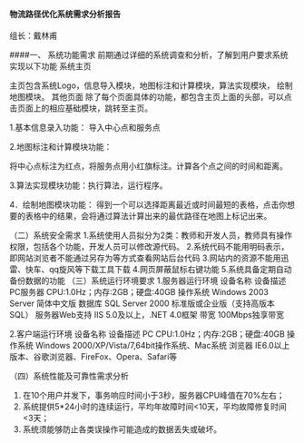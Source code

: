 #### 物流路径优化系统需求分析报告
组长：戴林甫


####一、	系统功能需求
前期通过详细的系统调查和分析，了解到用户要求系统实现以下功能
系统主页 

主页包含系统Logo，信息导入模块，地图标注和计算模块，算法实现模块， 绘制地图模块。
其他页面
除了每个页面具体的功能，都包含主页上面的头部，可以点击页面上的相应基础模块，跳转至主页。 

1.基本信息录入功能：
导入中心点和服务点


2.地图标注和计算模块功能：

将中心点标注为红点，将服务点用小红旗标注。计算各个点之间的时间和距离。




3.算法实现模块功能：执行算法，运行程序。



4．绘制地图模块功能：
得到一个可以选择距离最近或时间最短的表格，点击你想要的表格中的结果，会将通过算法计算出来的最优路径在地图上标记出来。

（二）系统安全需求
1.系统使用人员拟分为2类：教师和开发人员，教师具有操作权限，包括各个功能，开发人员可以修改源代码。
2.系统代码不能用明码表示，即网站浏览者不能通过另存为等方式查看网站后台代码
3.网站内的资源不能用迅雷、快车、qq旋风等下载工具下载
4.网页屏蔽鼠标右键功能
5.系统具备定期自动备份数据的功能
（三）系统运行环境要求
1.服务器运行环境
设备名称
设备描述
PC服务器
CPU:1.0Hz；内存:2GB；硬盘:40GB
操作系统
Windows 2003 Server 简体中文版
数据库
SQL Server 2000 标准版或企业版（支持高版本SQL）
服务器Web支持
IIS 5.0及以上，.NET 4.0框架
带宽
100Mbps独享带宽

2.客户端运行环境
设备名称
设备描述
PC
CPU:1.0Hz；内存:2GB；硬盘:40GB
操作系统
Windows 2000/XP/Vista/7,64bit操作系统、Mac系统
浏览器
IE6.0以上版本、谷歌浏览器、FireFox、Opera、Safari等

（四）系统性能及可靠性需求分析
1. 在10个用户并发下，事务响应时间小于3秒，服务器CPU峰值在70%左右；
2. 系统提供5*24小时的连续运行，平均年故障时间<10天，平均故障修复时间<3天；
3. 系统须能够防止各类误操作可能造成的数据丢失或破坏。


